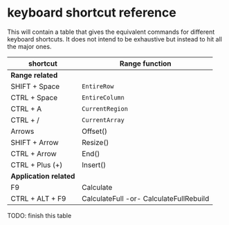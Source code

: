 # keyboard shortcut reference

This will contain a table that gives the equivalent commands for different keyboard shortcuts.  It does not intend to be exhaustive but instead to hit all the major ones.

shortcut | Range function
--- | ---
**Range related** ||
SHIFT + Space | `EntireRow`
CTRL + Space | `EntireColumn`
CTRL + A | `CurrentRegion`
CTRL + / | `CurrentArray`
Arrows | Offset()
SHIFT + Arrow | Resize()
CTRL + Arrow | End()
CTRL + Plus (+) | Insert()
**Application related** ||
F9 | Calculate
CTRL + ALT + F9 | CalculateFull -or- CalculateFullRebuild

TODO: finish this table
